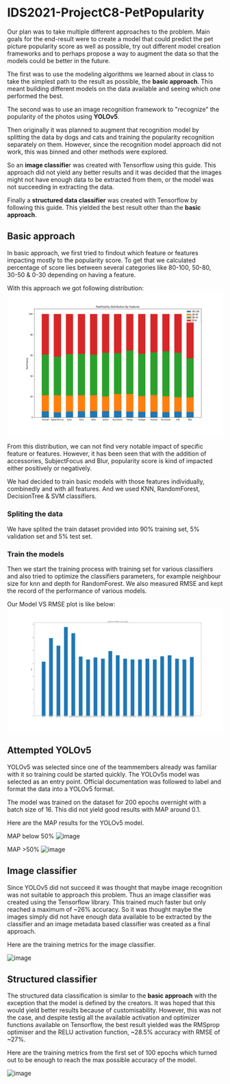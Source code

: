 # IDS2021-ProjectC8-PetPopularity
Our plan was to take multiple different approaches to the problem. Main goals for the end-result were to create a model that could predict the pet picture popularity score as well as possible, try out different model creation frameworks and to perhaps propose a way to augment the data so that the models could be better in the future.

The first was to use the modeling algorithms we learned about in class to take the simplest path to the result as possible, the **basic approach**. This meant building different models on the data available and seeing which one performed the best. 

The second was to use an image recognition framework to "recognize" the popularity of the photos using **YOLOv5**.

Then originally it was planned to augment that recognition model by splitting the data by dogs and cats and training the popularity recognition separately on them. However, since the recognition model approach did not work, this was binned and other methods were explored.

So an **image classifie**r was created with Tensorflow using this guide. This approach did not yield any better results and it was decided that the images might not have enough data to be extracted from them, or the model was not succeeding in extracting the data.

Finally a **structured data classifier** was created with Tensorflow by following this guide. This yielded the best result other than the **basic approach**.

## Basic approach
In basic approach, we first tried to findout which feature or features impacting mostly to the popularity score. To get that we calculated percentage of score lies between several categories like 80-100, 50-80, 30-50 & 0-30 depending on having a feature. 

With this approach we got following distribution:
![image](./images/featureDistribution.png)

From this distribution, we can not find very notable impact of specific feature or features. However, it has been seen that with the addition of accessories, SubjectFocus and Blur, popularity score is kind of impacted either positively or negatively. 

We had decided to train basic models with those features individually, combinedly and with all features. And we used KNN, RandomForest, DecisionTree & SVM classifiers. 

### Spliting the data
We have splited the train dataset provided into 90% training set, 5% validation set and 5% test set. 

### Train the models
Then we start the training process with training set for various classifiers and also tried to optimize the classifiers parameters, for example neighbour size for knn and depth for RandomForest. We also measured RMSE and kept the record of the performance of various models. 

Our Model VS RMSE plot is like below:
![image](./images/ModelVsRMSE.png)



## Attempted YOLOv5
YOLOv5 was selected since one of the teammembers already was familiar with it so training could be started quickly. The YOLOv5s model was selected as an entry point. Official documentation was followed to label and format the data into a YOLOv5 format.

The model was trained on the dataset for 200 epochs overnight with a batch size of 16. This did not yield good results with MAP around 0.1.

Here are the MAP results for the YOLOv5 model.

MAP below 50%
![image](https://user-images.githubusercontent.com/51961431/145858920-8755f8ab-0a82-4bc8-87b9-751a2048ea23.png)

MAP >50%
![image](https://user-images.githubusercontent.com/51961431/145858997-b7aa0f9a-57a7-41d2-a4c2-ae3f5c503e78.png)


## Image classifier
Since YOLOv5 did not succeed it was thought that maybe image recognition was not suitable to approach this problem. Thus an image classifier was created using the Tensorflow library. This trained much faster but only reached a maximum of ~26% accuracy. So it was thought maybe the images simply did not have enough data available to be extracted by the classifier and an image metadata based classifier was created as a final approach.

Here are the training metrics for the image classifier.

![image](https://user-images.githubusercontent.com/51961431/145858736-7092ae5d-1402-4278-97b2-24f9f03b05c6.png)


## Structured classifier
The structured data classification is similar to the **basic approach** with the exception that the model is defined by the creators. It was hoped that this would yield better results because of customisability. However, this was not the case, and despite testig all the available activation and optimizer functions available on Tensorflow, the best result yielded was the RMSprop optimiser and the RELU activation function, ~28.5% accuracy with RMSE of ~27%.

Here are the training metrics from the first set of 100 epochs which turned out to be enough to reach the max possible accuracy of the model.

![image](https://user-images.githubusercontent.com/51961431/145857611-3fc21c6e-f02a-42a9-a7ba-b94e5570fb98.png)
